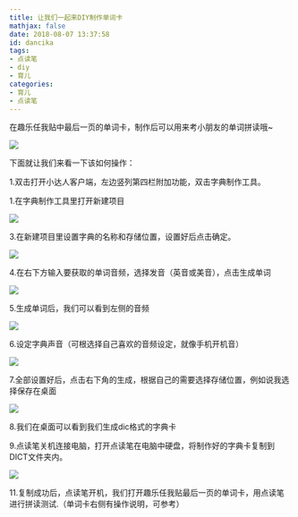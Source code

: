 ```yaml
---
title: 让我们一起来DIY制作单词卡
mathjax: false
date: 2018-08-07 13:37:58
id: dancika
tags:
- 点读笔
- diy
- 育儿
categories:
- 育儿
- 点读笔
---
```


在趣乐任我贴中最后一页的单词卡，制作后可以用来考小朋友的单词拼读哦\~

<!---more--->

![](http://img.shihuidaren.cn/baby/c3113eca703583f201ae536470f07f51.jpg)

下面就让我们来看一下该如何操作：

1.双击打开小达人客户端，左边竖列第四栏附加功能，双击字典制作工具。

1.在字典制作工具里打开新建项目

![](http://img.shihuidaren.cn/baby/c15a3e4ab424a1b74ae7aec34e3b2b5d.jpg)

3.在新建项目里设置字典的名称和存储位置，设置好后点击确定。

![](http://img.shihuidaren.cn/baby/29778f63d5f7c8f2f25d1b1298a51c29.jpg)

4.在右下方输入要获取的单词音频，选择发音（英音或美音），点击生成单词

![](http://img.shihuidaren.cn/baby/42f6b7c6ce01cf8fecb8dad4a2f1ae06.jpg)

5.生成单词后，我们可以看到左侧的音频

![](http://img.shihuidaren.cn/baby/68669b5e375d9e61cdebefda08ee4bb5.jpg)

6.设定字典声音（可根选择自己喜欢的音频设定，就像手机开机音）

![](http://img.shihuidaren.cn/baby/91dd39e532000a4bf0a2b40dfe946846.jpg)

7.全部设置好后，点击右下角的生成，根据自己的需要选择存储位置，例如说我选择保存在桌面

![](http://img.shihuidaren.cn/baby/527887fc75ed0f550e695d25206924cc.jpg)

8.我们在桌面可以看到我们生成dic格式的字典卡

9.点读笔关机连接电脑，打开点读笔在电脑中硬盘，将制作好的字典卡复制到DICT文件夹内。

![](http://img.shihuidaren.cn/baby/892f1baf035f0e2b8e9bca4a083a251e.jpg)

11.复制成功后，点读笔开机，我们打开趣乐任我贴最后一页的单词卡，用点读笔进行拼读测试.（单词卡右侧有操作说明，可参考）